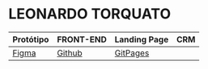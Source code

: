 # LEONARDO TORQUATO
 

Protótipo | FRONT-END | Landing Page | CRM
----------|-----------|--------------|-----
[Figma][link1] | [Github][link2] | [GitPages][link3] |


 [link1]: https://www.figma.com/file/PoEuhiZuvttxvQGvswNAdo/Untitled?type=design&node-id=0-1&mode=design&t=0XfAUQsiGjcConVq-0
 [link2]: https://github.com/leotorquatz/acme-filmes.git
 [link3]: https://leotorquatz.github.io/acme-filmes/
